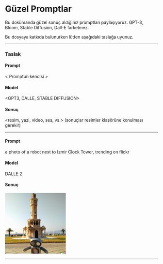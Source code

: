 # Güzel Promptlar

Bu dokümanda güzel sonuç aldığınız promptları paylaşıyoruz. GPT-3, Bloom, Stable Diffusion, Dall-E farketmez. 

Bu dosyaya katkıda bulunurken lütfen aşağıdaki taslağa uyunuz.

-----------------------------------------

### Taslak

#### Prompt
< Promptun kendisi >
  
#### Model 
<GPT3, DALLE, STABLE DIFFUSION>

#### Sonuç
<resim, yazi, video, ses, vs.> (sonuçlar resimler klasörüne konulması gerekir)

-----------------------------------------

#### Prompt
a photo of a robot next to Izmir Clock Tower, trending on flickr

#### Model 
DALLE 2

#### Sonuç

<img src="resimler/dalle_izmir_robot.png" width="200" center />

-----------------------------------------

